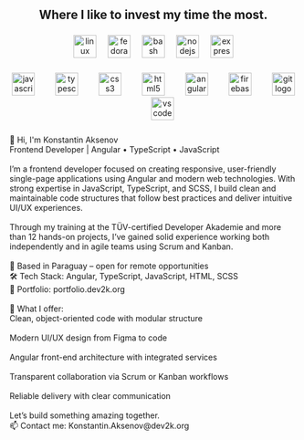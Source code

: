 <h2 align="center">Where I like to invest my time the most.</h2>

###

<div align="center">
  <img src="https://img.shields.io/badge/Linux-FCC624?logo=linux&logoColor=black&style=for-the-badge" height="40" alt="linux logo"  />
  <img width="12" />
  <img src="https://img.shields.io/badge/Fedora-51A2DA?logo=fedora&logoColor=black&style=for-the-badge" height="40" alt="fedora logo"  />
  <img width="12" />
  <img src="https://img.shields.io/badge/GNU Bash-4EAA25?logo=gnubash&logoColor=white&style=for-the-badge" height="40" alt="bash logo"  />
  <img width="12" />
  <img src="https://img.shields.io/badge/Node.js-339933?logo=nodedotjs&logoColor=white&style=for-the-badge" height="40" alt="nodejs logo"  />
  <img width="12" />
  <img src="https://img.shields.io/badge/Express-000000?logo=express&logoColor=white&style=for-the-badge" height="40" alt="express logo"  />
</div>

###

<div align="center">
  <img src="https://cdn.jsdelivr.net/gh/devicons/devicon/icons/javascript/javascript-plain.svg" height="40" alt="javascript logo"  />
  <img width="28" />
  <img src="https://cdn.jsdelivr.net/gh/devicons/devicon/icons/typescript/typescript-plain.svg" height="40" alt="typescript logo"  />
  <img width="28" />
  <img src="https://cdn.jsdelivr.net/gh/devicons/devicon/icons/css3/css3-original.svg" height="40" alt="css3 logo"  />
  <img width="28" />
  <img src="https://cdn.jsdelivr.net/gh/devicons/devicon/icons/html5/html5-original.svg" height="40" alt="html5 logo"  />
  <img width="28" />
  <img src="https://cdn.jsdelivr.net/gh/devicons/devicon/icons/angularjs/angularjs-original.svg" height="40" alt="angularjs logo"  />
  <img width="28" />
  <img src="https://cdn.jsdelivr.net/gh/devicons/devicon/icons/firebase/firebase-plain.svg" height="40" alt="firebase logo"  />
  <img width="28" />
  <img src="https://cdn.jsdelivr.net/gh/devicons/devicon/icons/git/git-original.svg" height="40" alt="git logo"  />
  <img width="28" />
  <img src="https://cdn.jsdelivr.net/gh/devicons/devicon/icons/vscode/vscode-original.svg" height="40" alt="vscode logo"  />
</div>

###

<p align="left">👋 Hi, I'm Konstantin Aksenov<br>Frontend Developer | Angular • TypeScript • JavaScript<br><br>I’m a frontend developer focused on creating responsive, user-friendly single-page applications using Angular and modern web technologies. With strong expertise in JavaScript, TypeScript, and SCSS, I build clean and maintainable code structures that follow best practices and deliver intuitive UI/UX experiences.<br><br>Through my training at the TÜV-certified Developer Akademie and more than 12 hands-on projects, I’ve gained solid experience working both independently and in agile teams using Scrum and Kanban.<br><br>📍 Based in Paraguay – open for remote opportunities<br>🛠️ Tech Stack: Angular, TypeScript, JavaScript, HTML, SCSS<br>🔗 Portfolio: portfolio.dev2k.org<br><br>🔧 What I offer:<br>Clean, object-oriented code with modular structure<br><br>Modern UI/UX design from Figma to code<br><br>Angular front-end architecture with integrated services<br><br>Transparent collaboration via Scrum or Kanban workflows<br><br>Reliable delivery with clear communication<br><br>Let’s build something amazing together.<br>📫 Contact me: Konstantin.Aksenov@dev2k.org</p>

###
